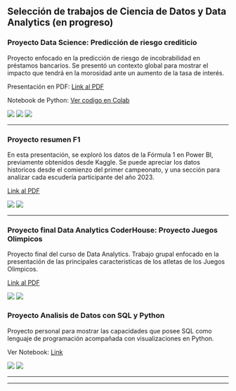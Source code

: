 ## Selección de trabajos de Ciencia de Datos y Data Analytics (en progreso)


### Proyecto Data Science: Predicción de riesgo crediticio

Proyecto enfocado en la predicción de riesgo de incobrabilidad en préstamos bancarios. Se presentó un contexto global para mostrar el impacto que tendrá en la morosidad ante un aumento de la tasa de interés. 

Presentación en PDF: [Link al PDF](/pdf/Predicción_de_riesgo_crediticio_Final.pdf)

Notebook de Python: [Ver codigo en Colab](https://colab.research.google.com/drive/1g2xKNu5Nqd0lnpFrac1OpUe5tb4Va6Go?usp=sharing)


[![](https://img.shields.io/badge/-Microsoft%20PowerPoint-FF4500?logo=microsoftpowerpoint)](#) [![](https://img.shields.io/badge/-Python-E6E6FA?logo=python)](#) [![](https://img.shields.io/badge/-Scikit%20learn-F7931E?logo=scikit-learn&logoColor=white&style=flat)](#) 

---

### Proyecto resumen F1

En esta presentación, se exploró los datos de la Fórmula 1 en Power BI, previamente obtenidos desde Kaggle. Se puede apreciar los datos historicos desde el comienzo del primer campeonato, y una sección para analizar cada escudería participante del año 2023.

[Link al PDF](/pdf/F1_Resumen_2023.pdf)

[![](https://img.shields.io/badge/-PowerBi-white?logo=powerbi&style=flat)](#) [![](https://img.shields.io/badge/-SQL_server-yellow?logo=Microsoft-SQL-Server&style=flat)](#) 
 
---

### Proyecto final Data Analytics CoderHouse: Proyecto Juegos Olimpicos

Proyecto final del curso de Data Analytics. Trabajo grupal enfocado en la presentación de las principales caracteristicas de los atletas de los Juegos Olimpicos.

[Link al PDF](/pdf/Juegos_Olimpicos_Proyecto_Final.pdf)

[![](https://img.shields.io/badge/-PowerBi-white?logo=powerbi&style=flat)](#) [![](https://img.shields.io/badge/-SQL_server-yellow?logo=Microsoft-SQL-Server&style=flat)](#) 


### Proyecto Analisis de Datos con SQL y Python

Proyecto personal para mostrar las capacidades que posee SQL como lenguaje de programación acompañada con visualizaciones en Python.

Ver Notebook: [Link](https://github.com/AlejandroSenabre/Data-Analysis-with-SQL/blob/main/BikeStore_with_SQL.ipynb)

[![](https://img.shields.io/badge/-SQLite3-003B57?logo=sqlite&logoColor=white)](#) [![](https://img.shields.io/badge/-Python-E6E6FA?logo=python)](#) 


---



---
